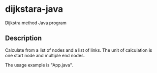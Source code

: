 # dijkstara-java
Dijkstra method Java program

## Description
Calculate from a list of nodes and a list of links.
The unit of calculation is one start node and multiple end nodes.

The usage example is "App.java".

